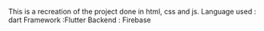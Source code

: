 This is a recreation of the project done in html, css and js. 
Language used : dart
Framework :Flutter 
Backend : Firebase
